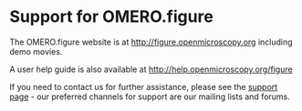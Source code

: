 # Support for OMERO.figure

The OMERO.figure website is at http://figure.openmicroscopy.org including demo
movies.

A user help guide is also available at http://help.openmicroscopy.org/figure

If you need to contact us for further assistance, please see the
[support page](https://www.openmicroscopy.org/support/) - our preferred
channels for support are our mailing lists and forums.